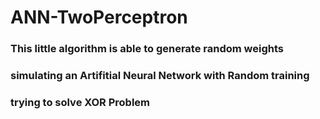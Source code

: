 # ANN-TwoPerceptron
### This little algorithm is able to generate random weights
### simulating an Artifitial Neural Network with Random training
### trying to solve XOR Problem
